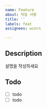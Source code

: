 ```yaml
---
name: Feature
about: 작업 사항
title: ''
labels: feat
assignees: wcorn

---
```


## Description
설명을 작성하세요

## Todo
- [ ] todo
- [ ] todo

